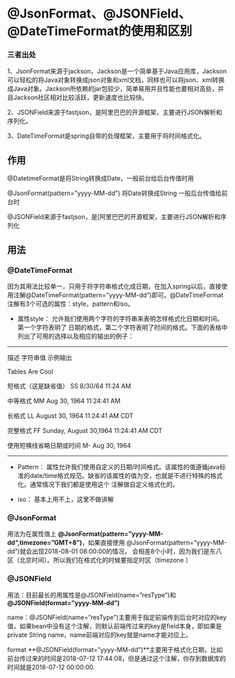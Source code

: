 # @JsonFormat、@JSONField、@DateTimeFormat的使用和区别

### 三者出处

1、JsonFormat来源于jackson，Jackson是一个简单基于Java应用库，Jackson可以轻松的将Java对象转换成json对象和xml文档，同样也可以将json、xml转换成Java对象。Jackson所依赖的jar包较少，简单易用并且性能也要相对高些，并且Jackson社区相对比较活跃，更新速度也比较快。

2、JSONField来源于fastjson，是阿里巴巴的开源框架，主要进行JSON解析和序列化。

3、DateTimeFormat是spring自带的处理框架，主要用于将时间格式化。

## 作用

@DatetimeFormat是将String转换成Date，一般前台给后台传值时用

@JsonFormat\(pattern="yyyy-MM-dd"\) 将Date转换成String 一般后台传值给前台时

@JSONField来源于fastjson，是\[阿里巴巴的开源框架，主要进行JSON解析和序列化

## 用法

### @DateTimeFormat

因为其用法比较单一，只用于将字符串格式化成日期，在加入spring以后，直接使用注解@DateTimeFormat\(pattern=”yyyy-MM-dd”\)即可。@DateTimeFormat 注解有3个可选的属性：style，pattern和iso。

* 属性style： 允许我们使用两个字符的字符串来表明怎样格式化日期和时间。第一个字符表明了 日期的格式，第二个字符表明了时间的格式。下面的表格中列出了可用的选择以及相应的输出的例子：

---

描述 字符串值 示例输出

Tables    Are    Cool

短格式（这是缺省值）    SS    8/30/64 11:24 AM

中等格式    MM    Aug 30, 1964 11:24:41 AM

长格式    LL    August 30, 1964 11:24:41 AM CDT

完整格式    FF    Sunday, August 30,1964 11:24:41 AM CDT

使用短横线省略日期或时间    M-    Aug 30, 1964

---

* Pattern： 属性允许我们使用自定义的日期/时间格式。该属性的值遵循java标准的date/time格式规范。缺省的该属性的值为空，也就是不进行特殊的格式化。通常情况下我们都是使用这个 注解做自定义格式化的。

* iso： 基本上用不上，这里不做讲解

### @JsonFormat

用法为在属性值上 **@JsonFormat\(pattern=”yyyy-MM-dd”,timezone=”GMT+8”\)**，如果直接使用 @JsonFormat\(pattern=”yyyy-MM-dd”\)就会出现2018-08-01 08:00:00的情况， 会相差8个小时，因为我们是东八区（北京时间）。所以我们在格式化的时候要指定时区（timezone ）

### @JSONField

用法：目前最长的用属性是@JSONField\(name=”resType”\)和 **@JSONField\(format=”yyyy-MM-dd”\)**

name：@JSONField\(name=”resType”\)主要用于指定前端传到后台时对应的key值，如果bean中没有这个注解，则默认前端传过来的key是field本身，即如果是private String name，name前端对应的key就是name才能对应上。

format **@JSONField\(format=”yyyy-MM-dd”\)**主要用于格式化日期，比如前台传过来的时间是2018-07-12 17:44:08，但是通过这个注解，你存到数据库的时间就是2018-07-12 00:00:00.

### 



